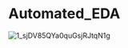 # Automated_EDA

![1_sjDV85QYa0quGsjRJtqN1g](https://github.com/SaraGalall/Automated_EDA/assets/83806823/fe6a4dd3-e9f2-450c-b6dc-a4203735b97c)
